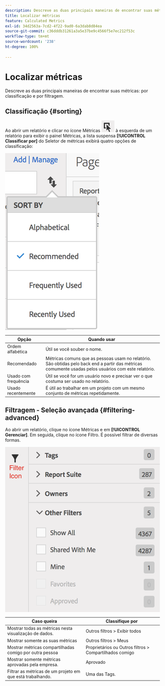 ```yaml
---
description: Descreve as duas principais maneiras de encontrar suas métricas por classificação e por filtragem.
title: Localizar métricas
feature: Calculated Metrics
exl-id: 34d2563a-7cd2-4f22-9ad0-6a3dab8d84ea
source-git-commit: c36dddb31261a3a5e37be9c4566f5e7ec212f53c
workflow-type: tm+mt
source-wordcount: '238'
ht-degree: 100%

---
```


# Localizar métricas

Descreve as duas principais maneiras de encontrar suas métricas: por classificação e por filtragem.

## Classificação {#sorting}

Ao abrir um relatório e clicar no ícone Métricas ![](assets/metrics_icon.png) à esquerda de um relatório para exibir o painel Métricas, a lista suspensa **[!UICONTROL Classificar por]** do Seletor de métricas exibirá quatro opções de classificação:

![](assets/cm_sort.png)

| Opção | Quando usar |
|---|---|
| Ordem alfabética | Útil se você souber o nome. |
| Recomendado | Métricas comuns que as pessoas usam no relatório. São obtidas pelo back end a partir das métricas comumente usadas pelos usuários com este relatório. |
| Usado com frequência | Útil se você for um usuário novo e precisar ver o que costuma ser usado no relatório. |
| Usado recentemente | É útil ao trabalhar em um projeto com um mesmo conjunto de métricas repetidamente. |

## Filtragem - Seleção avançada {#filtering-advanced}

Ao abrir um relatório, clique no ícone Métricas e em **[!UICONTROL Gerenciar]**. Em seguida, clique no ícone Filtro. É possível filtrar de diversas formas.

![](assets/cm_advanced_sel.png)

| Caso queira | Classifique por |
| --- | --- |
| Mostrar todas as métricas nesta visualização de dados. | Outros filtros > Exibir todos |
| Mostrar somente as suas métricas | Outros filtros > Meus |
| Mostrar métricas compartilhadas comigo por outra pessoa | Proprietários ou Outros filtros > Compartilhados comigo |
| Mostrar somente métricas aprovadas pela empresa. | Aprovado |
| Filtrar as métricas de um projeto em que está trabalhando. | Uma das Tags. |

